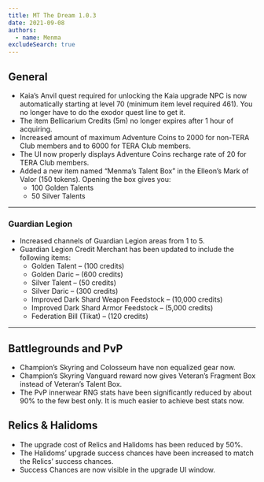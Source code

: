 ```yaml
---
title: MT The Dream 1.0.3
date: 2021-09-08
authors:
  - name: Menma
excludeSearch: true
---
```


## General
- Kaia’s Anvil quest required for unlocking the Kaia upgrade NPC is now automatically starting at level 70 (minimum item level required 461). You no longer have to do the exodor quest line to get it.
- The item Bellicarium Credits (5m) no longer expires after 1 hour of acquiring.
- Increased amount of maximum Adventure Coins to 2000 for non-TERA Club members and to 6000 for TERA Club members.
- The UI now properly displays Adventure Coins recharge rate of 20 for TERA Club members.
- Added a new item named “Menma’s Talent Box” in the Elleon’s Mark of Valor (150 tokens). Opening the box gives you:
  - 100 Golden Talents
  - 50 Silver Talents

<hr/>

### Guardian Legion
- Increased channels of Guardian Legion areas from 1 to 5.
- Guardian Legion Credit Merchant has been updated to include the following items:
  - Golden Talent – (100 credits)
  - Golden Daric – (600 credits)
  - Silver Talent – (50 credits)
  - Silver Daric – (300 credits)
  - Improved Dark Shard Weapon Feedstock – (10,000 credits)
  - Improved Dark Shard Armor Feedstock – (5,000 credits)
  - Federation Bill (Tikat) – (120 credits)

<hr/>

## Battlegrounds and PvP
- Champion’s Skyring and Colosseum have non equalized gear now.
- Champion’s Skyring Vanguard reward now gives Veteran’s Fragment Box instead of Veteran’s Talent Box.
- The PvP innerwear RNG stats have been significantly reduced by about 90% to the few best only. It is much easier to achieve best stats now.

## Relics & Halidoms
- The upgrade cost of Relics and Halidoms has been reduced by 50%.
- The Halidoms’ upgrade success chances have been increased to match the Relics’ success chances.
- Success Chances are now visible in the upgrade UI window.
